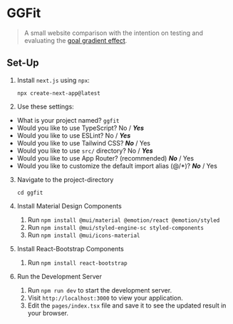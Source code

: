# GGFit
> A small website comparison with the intention on testing and evaluating the [goal gradient effect](https://lawsofux.com/goal-gradient-effect/).

## Set-Up
1. Install `next.js` using `npx`:

   ```npx create-next-app@latest```

2. Use these settings:
  - What is your project named? `ggfit`
  - Would you like to use TypeScript? No / **_Yes_**
  - Would you like to use ESLint? No / **_Yes_**
  - Would you like to use Tailwind CSS? **_No_** / Yes
  - Would you like to use `src/` directory? No / **_Yes_**
  - Would you like to use App Router? (recommended) **_No_** / Yes
  - Would you like to customize the default import alias (@/*)? **_No_** / Yes

3. Navigate to the project-directory

   ```cd ggfit```

4. Install Material Design Components
   1. Run `npm install @mui/material @emotion/react @emotion/styled`
   2. Run `npm install @mui/styled-engine-sc styled-components`
   3. Run `npm install @mui/icons-material`

5. Install React-Bootstrap Components
   1. Run `npm install react-bootstrap`

6. Run the Development Server
   1. Run `npm run dev` to start the development server.
   2. Visit `http://localhost:3000` to view your application.
   3. Edit the `pages/index.tsx` file and save it to see the updated result in your browser.

